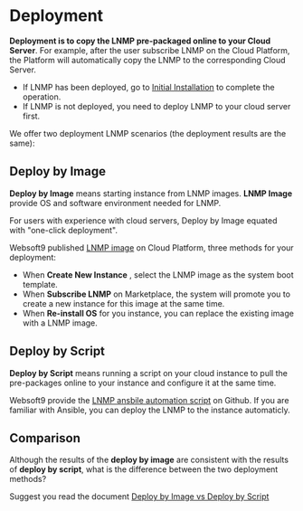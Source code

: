 # Deployment

**Deployment is to copy the LNMP pre-packaged online to your Cloud Server**. For example, after the user subscribe LNMP on the Cloud Platform, the Platform will automatically copy the LNMP to the corresponding Cloud Server.

- If LNMP has been deployed, go to [Initial Installation](/zh/stack-installation.md) to complete the operation.
- If LNMP is not deployed, you need to deploy LNMP to your cloud server first.

We offer two deployment LNMP scenarios (the deployment results are the same):

## Deploy by Image

**Deploy by Image** means starting instance from LNMP images. **LNMP Image** provide OS and software environment needed for LNMP.

For users with experience with cloud servers, Deploy by Image equated with "one-click deployment".

Websoft9 published [LNMP image](https://apps.websoft9.com/lamp) on Cloud Platform, three methods for your deployment:

* When **Create New Instance** , select the LNMP image as the system boot template.
* When **Subscribe LNMP** on Marketplace, the system will promote you to create a new instance for this image at the same time.
* When **Re-install OS** for you instance, you can replace the existing image with a LNMP image.

## Deploy by Script

**Deploy by Script** means running a script on your cloud instance to pull the pre-packages online to your instance and configure it at the same time.

Websoft9 provide the [LNMP ansbile automation script](https://github.com/Websoft9/ansible-lamp) on Github. If you are familiar with Ansible, you can deploy the LNMP to the instance automaticly.

## Comparison

Although the results of the **deploy by image** are consistent with the results of **deploy by script**, what is the difference between the two deployment methods?

Suggest you read the document [Deploy by Image vs Deploy by Script](https://support.websoft9.com/docs/faq/bz-product.html#deployment-comparison)